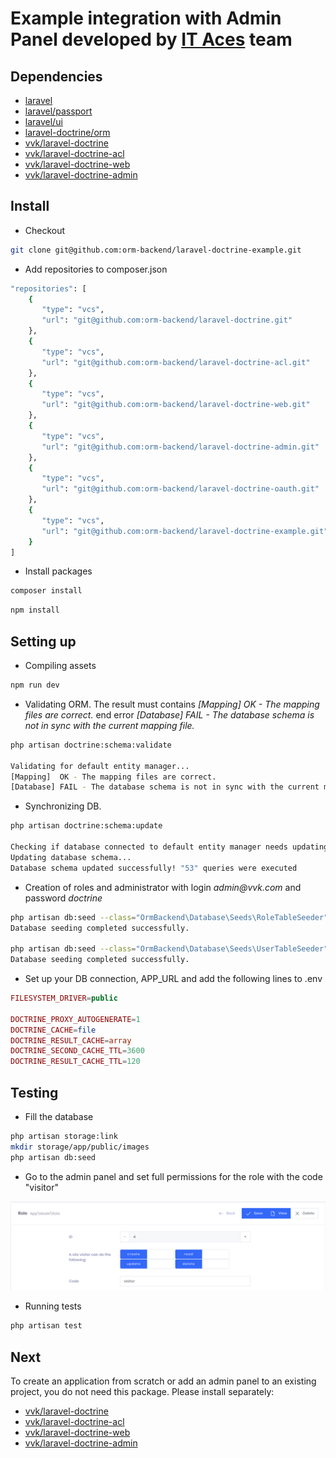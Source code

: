 # Example integration with Admin Panel developed by [IT Aces](https://vvk.com/) team

## Dependencies

 * [laravel](https://github.com/laravel)
 * [laravel/passport](https://github.com/laravel/passport)
 * [laravel/ui](https://github.com/laravel/ui)
 * [laravel-doctrine/orm](https://github.com/laravel-doctrine/orm)
 * [vvk/laravel-doctrine](https://github.com/orm-backend/laravel-doctrine)
 * [vvk/laravel-doctrine-acl](https://github.com/orm-backend/laravel-doctrine-acl)
 * [vvk/laravel-doctrine-web](https://github.com/orm-backend/laravel-doctrine-web)
 * [vvk/laravel-doctrine-admin](https://github.com/orm-backend/laravel-doctrine-admin)

## Install

 * Checkout

```BASH
git clone git@github.com:orm-backend/laravel-doctrine-example.git
```

 * Add repositories to composer.json

```BASH
"repositories": [
	{
       "type": "vcs",
       "url": "git@github.com:orm-backend/laravel-doctrine.git"
    },
    {
       "type": "vcs",
       "url": "git@github.com:orm-backend/laravel-doctrine-acl.git"
    },
    {
       "type": "vcs",
       "url": "git@github.com:orm-backend/laravel-doctrine-web.git"
    },
    {
       "type": "vcs",
       "url": "git@github.com:orm-backend/laravel-doctrine-admin.git"
    },
    {
       "type": "vcs",
       "url": "git@github.com:orm-backend/laravel-doctrine-oauth.git"
    },
    {
       "type": "vcs",
       "url": "git@github.com:orm-backend/laravel-doctrine-example.git"
    }
]
```

 * Install packages

```BASH
composer install
```

```BASH
npm install
```

## Setting up

 * Compiling assets

```BASH
npm run dev
```

 * Validating ORM. The result must contains _[Mapping]  OK - The mapping files are correct._ end error _[Database] FAIL - The database schema is not in sync with the current mapping file._

```BASH
php artisan doctrine:schema:validate

Validating for default entity manager...
[Mapping]  OK - The mapping files are correct.
[Database] FAIL - The database schema is not in sync with the current mapping file.
```

 * Synchronizing DB.

```BASH
php artisan doctrine:schema:update
 
Checking if database connected to default entity manager needs updating...
Updating database schema...
Database schema updated successfully! "53" queries were executed
```

 * Creation of roles and administrator with login _admin@vvk.com_ and password _doctrine_

```BASH
php artisan db:seed --class="OrmBackend\Database\Seeds\RoleTableSeeder"
Database seeding completed successfully.

php artisan db:seed --class="OrmBackend\Database\Seeds\UserTableSeeder"
Database seeding completed successfully.
```

 * Set up your DB connection, APP_URL and add the following lines to .env
 
```PHP
FILESYSTEM_DRIVER=public

DOCTRINE_PROXY_AUTOGENERATE=1
DOCTRINE_CACHE=file
DOCTRINE_RESULT_CACHE=array
DOCTRINE_SECOND_CACHE_TTL=3600
DOCTRINE_RESULT_CACHE_TTL=120
```

## Testing

 * Fill the database
 
```BASH
php artisan storage:link
mkdir storage/app/public/images
php artisan db:seed
```

 * Go to the admin panel and set full permissions for the role with the code "visitor"
 
 ![Screenshot](Screenshot.png)

 * Running tests
 
 ```BASH
 php artisan test
 ```
 
## Next

To create an application from scratch or add an admin panel to an existing project, you do not need this package. Please install separately:

 * [vvk/laravel-doctrine](https://github.com/orm-backend/laravel-doctrine)
 * [vvk/laravel-doctrine-acl](https://github.com/orm-backend/laravel-doctrine-acl)
 * [vvk/laravel-doctrine-web](https://github.com/orm-backend/laravel-doctrine-web)
 * [vvk/laravel-doctrine-admin](https://github.com/orm-backend/laravel-doctrine-admin)
 
